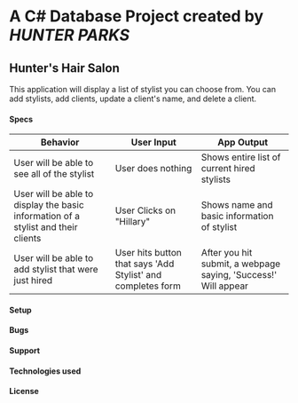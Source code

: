 # A C# Database Project created by *_HUNTER PARKS_*

## Hunter's Hair Salon
This application will display a list of stylist you can choose from. You can add stylists, add clients, update a client's name, and delete a client.

#### Specs
| Behavior | User Input | App Output |
| -------- | ---------- | ---------- |
| User will be able to see all of the stylist | User does nothing | Shows entire list of current hired stylists |
| User will be able to display the basic information of a stylist and their clients | User Clicks on "Hillary" | Shows name and basic information of stylist |
| User will be able to add stylist that were just hired | User hits button that says 'Add Stylist' and completes form | After you hit submit, a webpage saying, 'Success!' Will appear |

#### Setup

#### Bugs

#### Support

#### Technologies used

#### License

